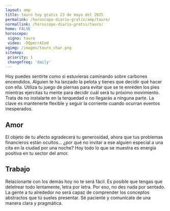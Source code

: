 ```yaml
---
layout: amp
title: tauro hoy gratis 23 de mayo del 2025 
permalink: /horoscopo-diario-gratis/amp/tauro/
normallink: /horoscopo-diario-gratis/tauro/
home: FALSE
horoscopo:
 signo: tauro
 video: -DQpmrrAIeU
ogimg: /images/tauro_char.png
sitemap:
 priority: 1
 changefreq: 'daily'
---
```



Hoy puedes sentirte como si estuvieras caminando sobre carbones encendidos. Alguien te ha lanzado la pelota y tienes que decidir qué hacer con ella. Utiliza tu juego de piernas para evitar que se te enreden los pies mientras ejercitas tu mente para decidir cuál será tu próximo movimiento. Trata de no instalarte en la terquedad o no llegarás a ninguna parte. La clave es mantenerte flexible y seguir la corriente cuando ocurran eventos inesperados.

## Amor

El objeto de tu afecto agradecerá tu generosidad, ahora que tus problemas financieros están ocultos... ¿por qué no invitar a ese alguien especial a una cita en la ciudad por una noche? Hoy todo lo que se muestra es energía positiva en tu sector del amor.

## Trabajo

Relacionarte con los demás hoy no te será fácil. Es posible que tengas que deletrear todo lentamente, letra por letra. Por eso, no des nada por sentado. La gente a tu alrededor no será capaz de comprender los conceptos abstractos que tú sueles presentar. Sé paciente y comunícate de una manera clara y pragmática.
